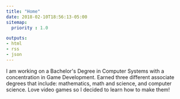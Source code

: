 ```yaml
---
title: "Home"
date: 2018-02-10T18:56:13-05:00
sitemap:
  priority : 1.0

outputs:
- html
- rss
- json
---
```

I am working on a Bachelor's Degree in Computer Systems with a concentration in Game Development. Earned three
different associate degrees that include: mathematics, math and science, and computer science. Love video games so I
decided to learn how to make them!
